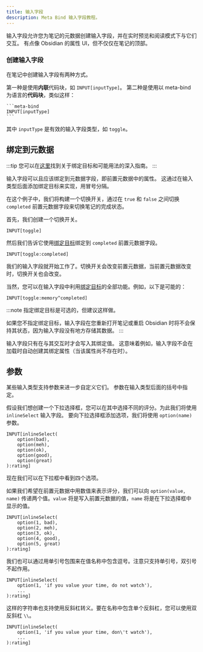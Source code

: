 ```yaml
---
title: 输入字段
description: Meta Bind 输入字段教程。
---
```


输入字段允许您为笔记的元数据创建输入字段，并在实时预览和阅读模式下与它们交互。
有点像 Obsidian 的属性 UI，但不仅仅在笔记的顶部。

### 创建输入字段

在笔记中创建输入字段有两种方式。

第一种是使用**内联**代码块，如 `INPUT[inputType]`。
第二种是使用以 meta-bind 为语言的**代码块**，类似这样：

````custom_markdown
```meta-bind
INPUT[inputType]
```
````

其中 `inputType` 是有效的输入字段类型，如 `toggle`。

## 绑定到元数据

:::tip
您可以在[这里](/obsidian-meta-bind-plugin-docs/guides/bindtargets)找到关于绑定目标和可能用法的深入指南。
:::

输入字段可以且应该绑定到元数据字段，即前置元数据中的属性。
这通过在输入类型后面添加绑定目标来实现，用冒号分隔。

在这个例子中，我们将构建一个切换开关，通过在 `true` 和 `false` 之间切换 `completed` 前置元数据字段来切换笔记的完成状态。

首先，我们创建一个切换开关。

```meta-bind
INPUT[toggle]
```

然后我们告诉它使用[绑定目标](/obsidian-meta-bind-plugin-docs/guides/bindtargets)绑定到 `completed` 前置元数据字段。

```meta-bind ":completed"
INPUT[toggle:completed]
```

我们的输入字段就开始工作了。切换开关会改变前置元数据，当前置元数据改变时，切换开关也会改变。

当然，您可以在输入字段中利用[绑定目标](/obsidian-meta-bind-plugin-docs/guides/bindtargets)的全部功能。例如，以下是可能的：

```meta-bind ":memory^completed"
INPUT[toggle:memory^completed]
```

:::note
指定绑定目标是可选的，但建议这样做。

如果您不指定绑定目标，输入字段在您重新打开笔记或重启 Obsidian 时将不会保持其状态，因为输入字段没有地方存储其数据。
:::

输入字段只有在与其交互时才会写入其绑定值。
这意味着例如，输入字段不会在加载时自动创建其绑定属性（当该属性尚不存在时）。

## 参数

某些输入类型支持参数来进一步自定义它们。
参数在输入类型后面的括号中指定。

假设我们想创建一个下拉选择框，您可以在其中选择不同的评分。为此我们将使用 `inlineSelect` 输入字段。
要向下拉选择框添加选项，我们将使用 `option(name)` 参数。

```meta-bind
INPUT[inlineSelect(
    option(bad),
    option(meh),
    option(ok),
    option(good),
    option(great)
):rating]
```

现在我们可以在下拉框中看到四个选项。

如果我们希望在前置元数据中用数值来表示评分，我们可以向 `option(value, name)` 传递两个值。`value` 将是写入前置元数据的值，`name` 将是在下拉选择框中显示的值。

```meta-bind
INPUT[inlineSelect(
    option(1, bad),
    option(2, meh),
    option(3, ok),
    option(4, good),
    option(5, great)
):rating]
```

我们也可以通过用单引号包围来在值名称中包含逗号。注意只支持单引号，双引号不起作用。

```meta-bind
INPUT[inlineSelect(
    option(1, 'if you value your time, do not watch'),
    ...
):rating]
```

这样的字符串也支持使用反斜杠转义。要在名称中包含单个反斜杠，您可以使用双反斜杠 `\\`。

```meta-bind
INPUT[inlineSelect(
    option(1, 'if you value your time, don\'t watch'),
    ...
):rating]
```
